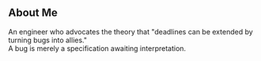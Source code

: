 ## About Me

An engineer who advocates the theory that "deadlines can be extended by turning bugs into allies."<br>
A bug is merely a specification awaiting interpretation.
